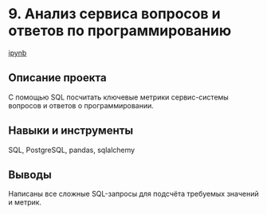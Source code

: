 # 9. Анализ сервиса вопросов и ответов по программированию

[ipynb](https://github.com/Natalyas23/Portfolio/blob/main/9.%20Анализ%20сервиса%20вопросов%20и%20ответов%20по%20программированию/9.%20Анализ%20сервиса%20вопросов%20и%20ответов%20по%20программированию_SQL.ipynb)

## Описание проекта

С помощью SQL посчитать ключевые метрики сервис-системы вопросов и ответов о программировании.

## Навыки и инструменты

SQL, PostgreSQL, pandas, sqlalchemy

## Выводы

Написаны все сложные SQL-запросы для подсчёта требуемых значений и метрик.
